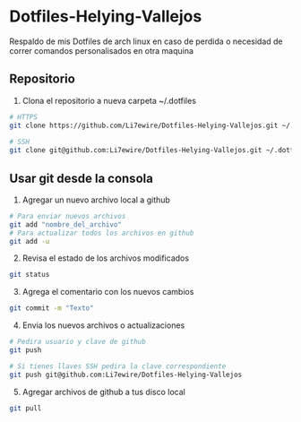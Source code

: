 # Dotfiles-Helying-Vallejos
Respaldo de mis Dotfiles de arch linux
en caso de perdida o necesidad de correr comandos personalisados en otra maquina

## Repositorio

1. Clona el repositorio a nueva carpeta ~/.dotfiles
```zsh
# HTTPS
git clone https://github.com/Li7ewire/Dotfiles-Helying-Vallejos.git ~/.dotfiles
 
# SSH
git clone git@github.com:Li7ewire/Dotfiles-Helying-Vallejos.git ~/.dotfiles
```


## Usar git desde la consola

1. Agregar un nuevo archivo local a github

``` zsh
# Para enviar nuevos archivos
git add "nombre_del_archivo"
# Para actualizar todos los archivos en github
git add -u 
```


2. Revisa el estado de los archivos modificados

```zsh
git status 
```


3. Agrega el comentario con los nuevos cambios 

``` zsh
git commit -m "Texto"
```


4. Envia los nuevos archivos o actualizaciones

```zsh
# Pedira usuario y clave de github
git push

# Si tienes llaves SSH pedira la clave correspondiente
git push git@github.com:Li7ewire/Dotfiles-Helying-Vallejos
```

5. Agregar archivos de github a tus disco local
```zsh
git pull
```






